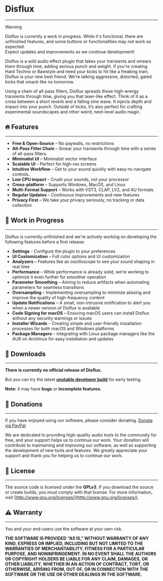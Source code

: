 # Disflux

---

> [!WARNING]
> Disflux is currently a work in progress. While it's functional, there are unfinished features, and some buttons or functionalities may not work as expected. \
> Expect updates and improvements as we continue development!

Disflux is a wild audio effect plugin that takes your transients and smears them through time, adding serious punch and weight. If you're creating Hard Techno or Rawstyle and need your kicks to hit like a freaking train, Disflux is your new best friend. We're talking aggressive, distorted, gated kicks that smack like no tomorrow.

Using a chain of all-pass filters, Disflux spreads those high-energy transients through time, giving you that laser-like effect. Think of it as a cross between a short reverb and a falling sine wave. It injects depth and impact into your punch. Outside of kicks, it’s also perfect for crafting experimental soundscapes and other weird, next-level audio magic.

## 🔥 Features

---

- **Free & Open-Source** – No paywalls, no restrictions
- **All-Pass Filter Chain** – Smear your transients through time with a series of all-pass filters.
- **Minimalist UI** – Minimalist vector interface
- **Scalable UI** – Perfect for high-res screens
- **Intuitive Workflow** – Get to your sound quickly with easy-to-navigate controls.
- **Low CPU impact** – Crush your sounds, not your processor
- **Cross-platform** – Supports Windows, MacOS, and Linux
- **Multi-Format Support** – Works with VST3, CLAP, LV2, and AU formats.
- **Regular Updates** – Continuous improvements and new features
- **Privacy First** – We take your privacy seriously, no tracking or data collection

## 🚧 Work in Progress

---

Disflux is currently unfinished and we're actively working on developing the following features before a first release:

- **Settings** - Configure the plugin to your preferences
- **UI Customization** – Full color options and UI customization
- **Analyzers** – Features like an oscilloscope to see your sound shaping in real time
- **Performance** – While performance is already solid, we’re working to optimize it even further for smoother operation
- **Parameter Smoothing** – Aiming to reduce artifacts when automating parameters for seamless transitions
- **Oversampling** – Implementing oversampling to minimize aliasing and improve the quality of high-frequency content
- **Update Notifications** – A small, non-intrusive notification to alert you when a newer version of Disflux is available
- **Code Signing for macOS** – Ensuring macOS users can install Disflux without any security warnings or issues
- **Installer Wizards** – Creating simple and user-friendly installation processes for both macOS and Windows platforms
- **Package Managers** – Integrating with Linux package managers like the AUR on Archlinux for easy installation and updates

## 🔻 Downloads

---

**There is currently no official release of Disflux.**

But you can try the latest [**unstable developer build**](https://github.com/Dimethoxy/Disflux/releases/tag/Snapshot) for early testing. 

**Note:** it may have **bugs** or **incomplete features.** 

## 💖 Donations

---

If you have enjoyed using our software, please consider donating.
[Donate via PayPal](https://www.paypal.com/donate/?hosted_button_id=8SJXCUYV5ZHKG)

We are dedicated to providing high-quality audio tools to the community for free, and your support helps us to continue our work. Your donation will contribute to maintaining and improving our software, as well as supporting the development of new tools and features. We greatly appreciate your support and thank you for helping us to continue our work.

## 📜 License

---

The source code is licensed under the **GPLv3**. If you download the source or create builds, you must comply with that license. For more information, visit [http://www.gnu.org/licenses/](http://www.gnu.org/licenses/).

## ⚠️ Warranty

---

You and your end-users use the software at your own risk.

**THE SOFTWARE IS PROVIDED “AS IS,” WITHOUT WARRANTY OF ANY KIND, EXPRESS OR IMPLIED, INCLUDING BUT NOT LIMITED TO THE WARRANTIES OF MERCHANTABILITY, FITNESS FOR A PARTICULAR PURPOSE, AND NONINFRINGEMENT. IN NO EVENT SHALL THE AUTHORS OR COPYRIGHT HOLDERS BE LIABLE FOR ANY CLAIM, DAMAGES, OR OTHER LIABILITY, WHETHER IN AN ACTION OF CONTRACT, TORT, OR OTHERWISE, ARISING FROM, OUT OF, OR IN CONNECTION WITH THE SOFTWARE OR THE USE OR OTHER DEALINGS IN THE SOFTWARE.**
